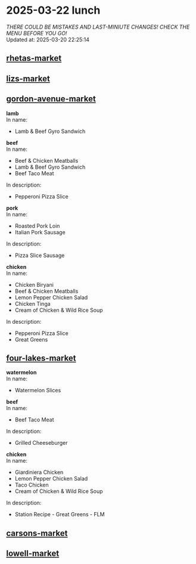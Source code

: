 # 2025-03-22 lunch  
*THERE COULD BE MISTAKES AND LAST-MINIUTE CHANGES! CHECK THE MENU BEFORE YOU GO!*  
Updated at: 2025-03-20 22:25:14  
## [rhetas-market](https://wisc-housingdining.nutrislice.com/menu/rhetas-market/lunch/2025-03-22)  
## [lizs-market](https://wisc-housingdining.nutrislice.com/menu/lizs-market/lunch/2025-03-22)  
## [gordon-avenue-market](https://wisc-housingdining.nutrislice.com/menu/gordon-avenue-market/lunch/2025-03-22)  
**lamb**  
In name:   
 - Lamb & Beef Gyro Sandwich  
  
**beef**  
In name:   
 - Beef & Chicken Meatballs  
 - Lamb & Beef Gyro Sandwich  
 - Beef Taco Meat  
  
In description:   
 - Pepperoni Pizza Slice  
  
**pork**  
In name:   
 - Roasted Pork Loin  
 - Italian Pork Sausage  
  
In description:   
 - Pizza Slice Sausage  
  
**chicken**  
In name:   
 - Chicken Biryani  
 - Beef & Chicken Meatballs  
 - Lemon Pepper Chicken Salad  
 - Chicken Tinga  
 - Cream of Chicken & Wild Rice Soup  
  
In description:   
 - Pepperoni Pizza Slice  
 - Great Greens  
  
## [four-lakes-market](https://wisc-housingdining.nutrislice.com/menu/four-lakes-market/lunch/2025-03-22)  
**watermelon**  
In name:   
 - Watermelon Slices  
  
**beef**  
In name:   
 - Beef Taco Meat  
  
In description:   
 - Grilled Cheeseburger  
  
**chicken**  
In name:   
 - Giardiniera Chicken  
 - Lemon Pepper Chicken Salad  
 - Taco Chicken  
 - Cream of Chicken & Wild Rice Soup  
  
In description:   
 - Station Recipe - Great Greens - FLM  
  
## [carsons-market](https://wisc-housingdining.nutrislice.com/menu/carsons-market/lunch/2025-03-22)  
## [lowell-market](https://wisc-housingdining.nutrislice.com/menu/lowell-market/lunch/2025-03-22)  
  
